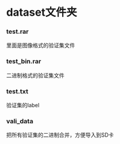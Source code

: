 # dataset文件夹

### test.rar

里面是图像格式的验证集文件



### test_bin.rar

二进制格式的验证集文件



### test.txt

验证集的label



### vali_data

把所有验证集的二进制合并，方便导入到SD卡







